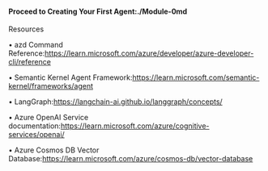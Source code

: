 
#### Proceed to Creating Your First Agent:./Module-0md

Resources

• azd Command Reference:https://learn.microsoft.com/azure/developer/azure-developer-cli/reference

• Semantic Kernel Agent Framework:https://learn.microsoft.com/semantic-kernel/frameworks/agent

• LangGraph:https://langchain-ai.github.io/langgraph/concepts/

• Azure OpenAI Service documentation:https://learn.microsoft.com/azure/cognitive-services/openai/

• Azure Cosmos DB Vector Database:https://learn.microsoft.com/azure/cosmos-db/vector-database

